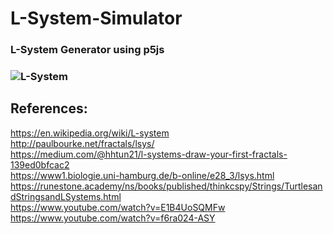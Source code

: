 # L-System-Simulator
### L-System Generator using p5js
### ![L-System](https://user-images.githubusercontent.com/84479581/175827251-27504907-e4ed-4578-a8bd-941846e8843f.jpg)


## References:
https://en.wikipedia.org/wiki/L-system </br>
http://paulbourke.net/fractals/lsys/ </br>
https://medium.com/@hhtun21/l-systems-draw-your-first-fractals-139ed0bfcac2 </br>
https://www1.biologie.uni-hamburg.de/b-online/e28_3/lsys.html </br>
https://runestone.academy/ns/books/published/thinkcspy/Strings/TurtlesandStringsandLSystems.html </br>
https://www.youtube.com/watch?v=E1B4UoSQMFw </br>
https://www.youtube.com/watch?v=f6ra024-ASY </br>
